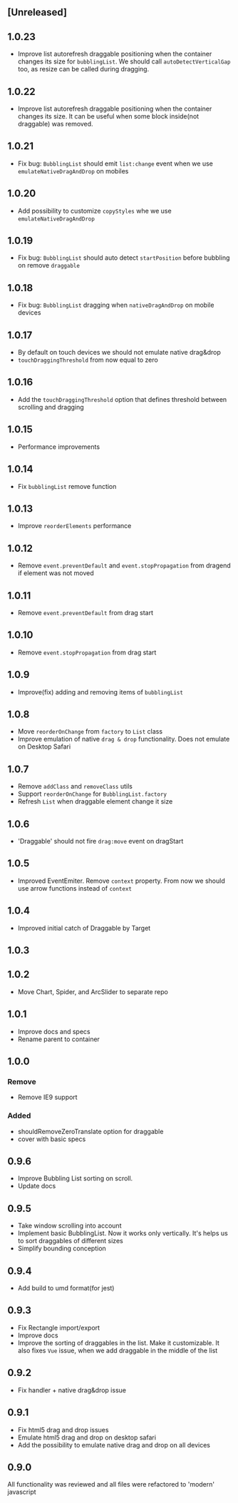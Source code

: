 ## [Unreleased]

## 1.0.23
- Improve list autorefresh draggable positioning when the container changes its size for `bubblingList`. We should call `autoDetectVerticalGap` too, as resize can be called during dragging.

## 1.0.22
- Improve list autorefresh draggable positioning when the container changes its size. It can be useful when some block inside(not draggable) was removed.

## 1.0.21
- Fix bug: `BubblingList` should emit `list:change` event when we use `emulateNativeDragAndDrop` on mobiles

## 1.0.20
- Add possibility to customize `copyStyles` whe we use `emulateNativeDragAndDrop`

## 1.0.19
- Fix bug: `BubblingList` should auto detect `startPosition` before bubbling on remove `draggable`

## 1.0.18
- Fix bug: `BubblingList` dragging when `nativeDragAndDrop` on mobile devices

## 1.0.17
- By default on touch devices we should not emulate native drag&drop
- `touchDraggingThreshold` from now equal to zero

## 1.0.16
- Add the `touchDraggingThreshold` option that defines threshold between scrolling and dragging

## 1.0.15
- Performance improvements

## 1.0.14
- Fix `bubblingList` remove function

## 1.0.13
- Improve `reorderElements` performance

## 1.0.12
- Remove `event.preventDefault` and `event.stopPropagation` from dragend if element was not moved

## 1.0.11
- Remove `event.preventDefault` from drag start

## 1.0.10
- Remove `event.stopPropagation` from drag start

## 1.0.9
- Improve(fix) adding and removing items of `bubblingList`

## 1.0.8
- Move `reorderOnChange` from `factory` to `List` class
- Improve emulation of native `drag & drop` functionality. Does not emulate on Desktop Safari

## 1.0.7
- Remove `addClass` and `removeClass` utils
- Support `reorderOnChange` for `BubblingList.factory`
- Refresh `List` when draggable element change it size

## 1.0.6
- 'Draggable' should not fire `drag:move` event on dragStart

## 1.0.5
- Improved EventEmiter. Remove `context` property. From now we should use arrow functions instead of `context`

## 1.0.4
- Improved initial catch of Draggable by Target

## 1.0.3

## 1.0.2
- Move Chart, Spider, and ArcSlider to separate repo

## 1.0.1
- Improve docs and specs
- Rename parent to container

## 1.0.0
### Remove
- Remove IE9 support

### Added
- shouldRemoveZeroTranslate option for draggable
- cover with basic specs

## 0.9.6
- Improve Bubbling List sorting on scroll.
- Update docs

## 0.9.5
- Take window scrolling into account
- Implement basic BubblingList. Now it works only vertically. It's helps us to sort draggables of different sizes
- Simplify bounding conception

## 0.9.4
- Add build to umd format(for jest)

## 0.9.3
- Fix Rectangle import/export
- Improve docs
- Improve the sorting of draggables in the list. Make it customizable. It also fixes `Vue` issue, when we add draggable in the middle of the list

## 0.9.2
- Fix handler + native drag&drop issue

## 0.9.1
- Fix html5 drag and drop issues
- Emulate html5 drag and drop on desktop safari
- Add the possibility to emulate native drag and drop on all devices

## 0.9.0
All functionality was reviewed and all files were refactored to 'modern' javascript